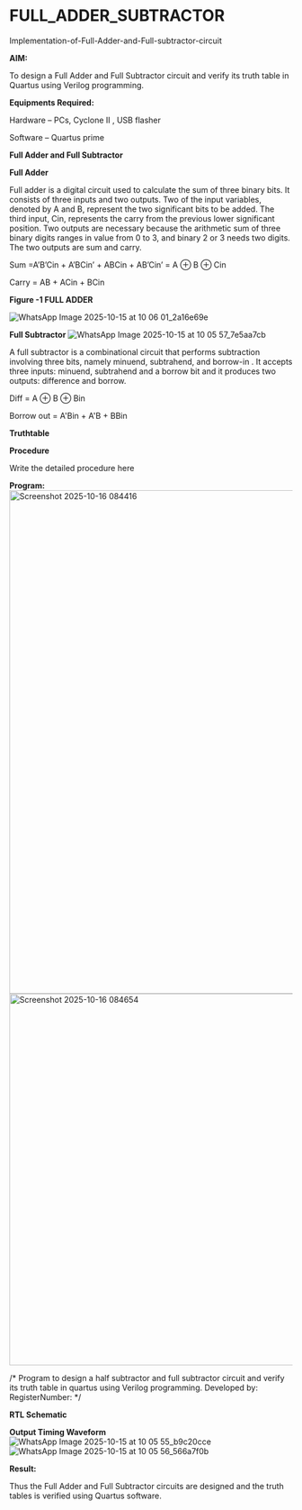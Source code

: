 # FULL_ADDER_SUBTRACTOR

Implementation-of-Full-Adder-and-Full-subtractor-circuit

**AIM:**

To design a Full Adder and Full Subtractor circuit and verify its truth table in Quartus using Verilog programming.

**Equipments Required:**

Hardware – PCs, Cyclone II , USB flasher

Software – Quartus prime

**Full Adder and Full Subtractor**

**Full Adder**

Full adder is a digital circuit used to calculate the sum of three binary bits. It consists of three inputs and two outputs. Two of the input variables, denoted by A and B, represent the two significant bits to be added. The third input, Cin, represents the carry from the previous lower significant position. Two outputs are necessary because the arithmetic sum of three binary digits ranges in value from 0 to 3, and binary 2 or 3 needs two digits. The two outputs are sum and carry.

Sum =A’B’Cin + A’BCin’ + ABCin + AB’Cin’ = A ⊕ B ⊕ Cin 

Carry = AB + ACin + BCin



**Figure -1 FULL ADDER**

![WhatsApp Image 2025-10-15 at 10 06 01_2a16e69e](https://github.com/user-attachments/assets/289e4179-dff1-4ed1-bb86-19872c26a854)

**Full Subtractor**
![WhatsApp Image 2025-10-15 at 10 05 57_7e5aa7cb](https://github.com/user-attachments/assets/d173739c-c2cd-4609-a7ac-6a7364e0eb41)


A full subtractor is a combinational circuit that performs subtraction involving three bits, namely minuend, subtrahend, and borrow-in . It accepts three inputs: minuend, subtrahend and a borrow bit and it produces two outputs: difference and borrow.



Diff = A ⊕ B ⊕ Bin 

Borrow out = A'Bin + A'B + BBin

**Truthtable**

**Procedure**

Write the detailed procedure here

**Program:**
<img width="1905" height="894" alt="Screenshot 2025-10-16 084416" src="https://github.com/user-attachments/assets/27ab8997-53d5-4c67-9e52-04acf27167f7" />
<img width="1915" height="660" alt="Screenshot 2025-10-16 084654" src="https://github.com/user-attachments/assets/895cad11-233a-4573-b6c8-2a2853e3ddab" />


/* Program to design a half subtractor and full subtractor circuit and verify its truth table in quartus using Verilog programming. Developed by: RegisterNumber:
*/

**RTL Schematic**

**Output Timing Waveform**
![WhatsApp Image 2025-10-15 at 10 05 55_b9c20cce](https://github.com/user-attachments/assets/925f8bcc-e4c1-4742-9c67-21c9eac7a771)
![WhatsApp Image 2025-10-15 at 10 05 56_566a7f0b](https://github.com/user-attachments/assets/55873e58-49d0-426b-b8e8-84ed98eea6f4)

**Result:**

Thus the Full Adder and Full Subtractor circuits are designed and the truth tables is verified using Quartus software.



